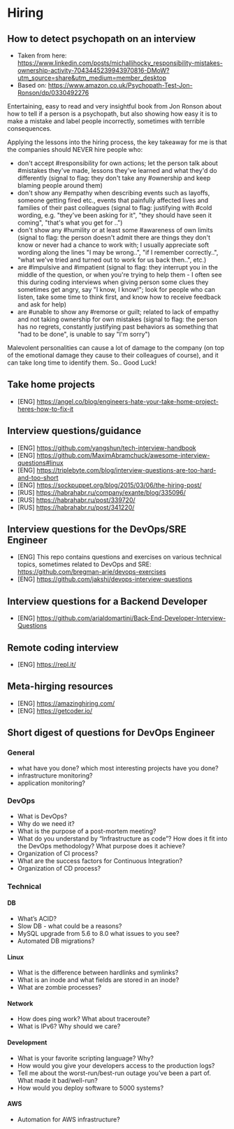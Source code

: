 # Hiring
## How to detect psychopath on an interview

* Taken from here: https://www.linkedin.com/posts/michallihocky_responsibility-mistakes-ownership-activity-7043445239943970816-DMoW?utm_source=share&utm_medium=member_desktop
* Based on: https://www.amazon.co.uk/Psychopath-Test-Jon-Ronson/dp/0330492276

Entertaining, easy to read and very insightful book from Jon Ronson about how to tell if a person is a psychopath, but also showing how easy it is to make a mistake and label people incorrectly, sometimes with terrible consequences.

Applying the lessons into the hiring process, the key takeaway for me is that the companies should NEVER hire people who:

* don't accept #responsibility for own actions; let the person talk about #mistakes they've made, lessons they've learned and what they'd do differently (signal to flag: they don't take any #ownership and keep blaming people around them)
* don't show any #empathy when describing events such as layoffs, someone getting fired etc., events that painfully affected lives and families of their past colleagues (signal to flag: justifying with #cold wording, e.g. "they've been asking for it", "they should have seen it coming", "that's what you get for ..")
* don't show any #humility or at least some #awareness of own limits (signal to flag: the person doesn't admit there are things they don't know or never had a chance to work with; I usually appreciate soft wording along the lines "I may be wrong..", "if I remember correctly..", "what we've tried and turned out to work for us back then..", etc.)
* are #impulsive and #impatient (signal to flag: they interrupt you in the middle of the question, or when you're trying to help them - I often see this during coding interviews when giving person some clues they sometimes get angry, say "I know, I know!"; look for people who can listen, take some time to think first, and know how to receive feedback and ask for help)
* are #unable to show any #remorse or guilt; related to lack of empathy and not taking ownership for own mistakes (signal to flag: the person has no regrets, constantly justifying past behaviors as something that "had to be done", is unable to say "I'm sorry")

Malevolent personalities can cause a lot of damage to the company (on top of the emotional damage they cause to their colleagues of course), and it can take long time to identify them. So.. Good Luck!

## Take home projects

* [ENG] https://angel.co/blog/engineers-hate-your-take-home-project-heres-how-to-fix-it

## Interview questions/guidance

* [ENG] https://github.com/yangshun/tech-interview-handbook
* [ENG] https://github.com/MaximAbramchuck/awesome-interview-questions#linux
* [ENG] https://triplebyte.com/blog/interview-questions-are-too-hard-and-too-short
* [ENG] https://sockpuppet.org/blog/2015/03/06/the-hiring-post/
* [RUS] https://habrahabr.ru/company/exante/blog/335096/
* [RUS] https://habrahabr.ru/post/339720/
* [RUS] https://habrahabr.ru/post/341220/

## Interview questions for the DevOps/SRE Engineer

* [ENG] This repo contains questions and exercises on various technical topics, sometimes related to DevOps and SRE: https://github.com/bregman-arie/devops-exercises
* [ENG] https://github.com/jakshi/devops-interview-questions

## Interview questions for a Backend Developer

* [ENG] https://github.com/arialdomartini/Back-End-Developer-Interview-Questions

## Remote coding interview

* [ENG] https://repl.it/

## Meta-hirging resources

* [ENG] https://amazinghiring.com/
* [ENG] https://getcoder.io/

## Short digest of questions for DevOps Engineer
### General

* what have you done? which most interesting projects have you done?
* infrastructure monitoring?
* application monitoring?

### DevOps

* What is DevOps?
* Why do we need it?
* What is the purpose of a post-mortem meeting?
* What do you understand by “Infrastructure as code”? How does it fit into the DevOps methodology? What purpose does it achieve?
* Organization of CI process?
* What are the success factors for Continuous Integration?
* Organization of CD process?

### Technical
#### DB

* What’s ACID?
* Slow DB - what could be a reasons?
* MySQL upgrade from 5.6 to 8.0 what issues to you see?
* Automated DB migrations?

#### Linux

* What is the difference between hardlinks and symlinks?
* What is an inode and what fields are stored in an inode?
* What are zombie processes?

#### Network

* How does ping work? What about traceroute?
* What is IPv6? Why should we care?

#### Development

* What is your favorite scripting language? Why?
* How would you give your developers access to the production logs?
* Tell me about the worst-run/best-run outage you’ve been a part of. What made it bad/well-run?
* How would you deploy software to 5000 systems?

#### AWS

* Automation for AWS infrastructure?
